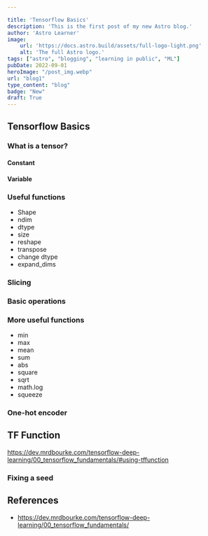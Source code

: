 ```yaml
---

title: 'Tensorflow Basics'
description: 'This is the first post of my new Astro blog.'
author: 'Astro Learner'
image:
    url: 'https://docs.astro.build/assets/full-logo-light.png'
    alt: 'The full Astro logo.'
tags: ["astro", "blogging", "learning in public", "ML"]
pubDate: 2022-09-01
heroImage: "/post_img.webp"
url: "blog1"
type_content: "blog"
badge: "New"
draft: True
---
```




## Tensorflow Basics 

### What is a tensor?

#### Constant

#### Variable


### Useful functions

- Shape
- ndim
- dtype
- size
- reshape
- transpose
- change dtype
- expand_dims

### Slicing

### Basic operations

### More useful functions
- min
- max
- mean
- sum
- abs
- square
- sqrt
- math.log
- squeeze

### One-hot encoder


## TF Function
https://dev.mrdbourke.com/tensorflow-deep-learning/00_tensorflow_fundamentals/#using-tffunction

### Fixing a seed



## References
- https://dev.mrdbourke.com/tensorflow-deep-learning/00_tensorflow_fundamentals/

